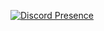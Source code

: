 [![Discord Presence](https://lanyard.cnrad.dev/api/644493634640674819?hideDiscrim=true)](https://discord.com/users/644493634640674819)

